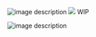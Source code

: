  ![image description](https://64.media.tumblr.com/5b3bef27406dd7402b4ce1808194d58b/25d0063fd885880b-75/s1280x1920/0c68ce5e27eaf35a758ffb86064d1174f04d0b2e.pnj) 
![](https://i.postimg.cc/HxDTxf39/Untitled469-20240907194042.png)
        WIP



 ![image description](https://64.media.tumblr.com/194f5092c8a6c66df2df6deedb631926/25d0063fd885880b-61/s1280x1920/c8120a60bee8f4d8182559609a2b61941d8d516d.pnj)
